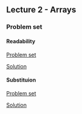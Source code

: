 ## Lecture 2 - Arrays

### Problem set

#### Readability
[Problem set](https://cs50.harvard.edu/x/2020/psets/2/readability)

[Solution](problems/readability/readability.c)

#### Substituion
[Problem set](https://cs50.harvard.edu/x/2020/psets/2/substitution)

[Solution](problems/substitution/substitution.c)
